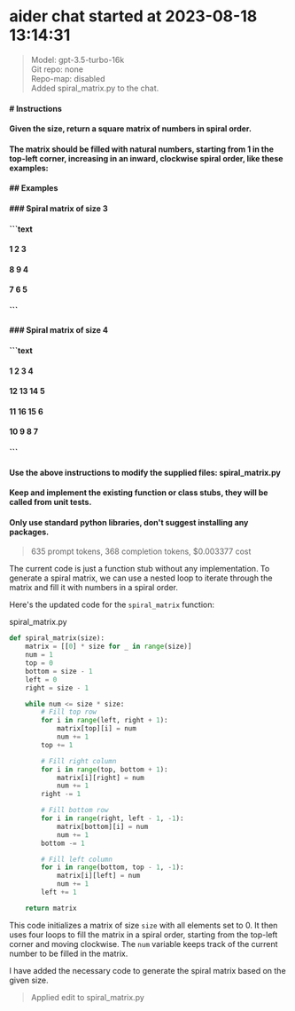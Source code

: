 
# aider chat started at 2023-08-18 13:14:31

> Model: gpt-3.5-turbo-16k  
> Git repo: none  
> Repo-map: disabled  
> Added spiral_matrix.py to the chat.  

#### # Instructions  
####   
#### Given the size, return a square matrix of numbers in spiral order.  
####   
#### The matrix should be filled with natural numbers, starting from 1 in the top-left corner, increasing in an inward, clockwise spiral order, like these examples:  
####   
#### ## Examples  
####   
#### ### Spiral matrix of size 3  
####   
#### ```text  
#### 1 2 3  
#### 8 9 4  
#### 7 6 5  
#### ```  
####   
#### ### Spiral matrix of size 4  
####   
#### ```text  
####  1  2  3 4  
#### 12 13 14 5  
#### 11 16 15 6  
#### 10  9  8 7  
#### ```  
####   
#### ####  
####   
#### Use the above instructions to modify the supplied files: spiral_matrix.py  
#### Keep and implement the existing function or class stubs, they will be called from unit tests.  
#### Only use standard python libraries, don't suggest installing any packages.  
> 635 prompt tokens, 368 completion tokens, $0.003377 cost  

The current code is just a function stub without any implementation. To generate a spiral matrix, we can use a nested loop to iterate through the matrix and fill it with numbers in a spiral order.

Here's the updated code for the `spiral_matrix` function:

spiral_matrix.py
```python
def spiral_matrix(size):
    matrix = [[0] * size for _ in range(size)]
    num = 1
    top = 0
    bottom = size - 1
    left = 0
    right = size - 1

    while num <= size * size:
        # Fill top row
        for i in range(left, right + 1):
            matrix[top][i] = num
            num += 1
        top += 1

        # Fill right column
        for i in range(top, bottom + 1):
            matrix[i][right] = num
            num += 1
        right -= 1

        # Fill bottom row
        for i in range(right, left - 1, -1):
            matrix[bottom][i] = num
            num += 1
        bottom -= 1

        # Fill left column
        for i in range(bottom, top - 1, -1):
            matrix[i][left] = num
            num += 1
        left += 1

    return matrix
```

This code initializes a matrix of size `size` with all elements set to 0. It then uses four loops to fill the matrix in a spiral order, starting from the top-left corner and moving clockwise. The `num` variable keeps track of the current number to be filled in the matrix.

I have added the necessary code to generate the spiral matrix based on the given size.

> Applied edit to spiral_matrix.py  
